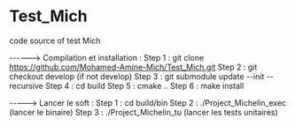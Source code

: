 # Test_Mich
code source of test Mich

------> Compilation et installation :
Step 1 : git clone https://github.com/Mohamed-Amine-Mich/Test_Mich.git
Step 2 : git checkout develop (if not develop)
Step 3 : git submodule update --init --recursive
Step 4 : cd build
Step 5 : cmake ..
Step 6 : make install

-----> Lancer le soft : 
Step 1 : cd build/bin
Step 2 : ./Project_Michelin_exec (lancer le binaire)
Step 3 : ./Project_Michelin_tu (lancer les tests unitaires)
